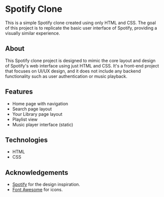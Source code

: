 
# Spotify Clone

This is a simple Spotify clone created using only HTML and CSS. The goal of this project is to replicate the basic user interface of Spotify, providing a visually similar experience.


## About

This Spotify clone project is designed to mimic the core layout and design of Spotify's web interface using just HTML and CSS. It's a front-end project that focuses on UI/UX design, and it does not include any backend functionality such as user authentication or music playback.

## Features

- Home page with navigation
- Search page layout
- Your Library page layout
- Playlist view
- Music player interface (static)

## Technologies

- HTML
- CSS

## Acknowledgements

- [Spotify](https://www.spotify.com/) for the design inspiration.
- [Font Awesome](https://fontawesome.com/) for icons.
